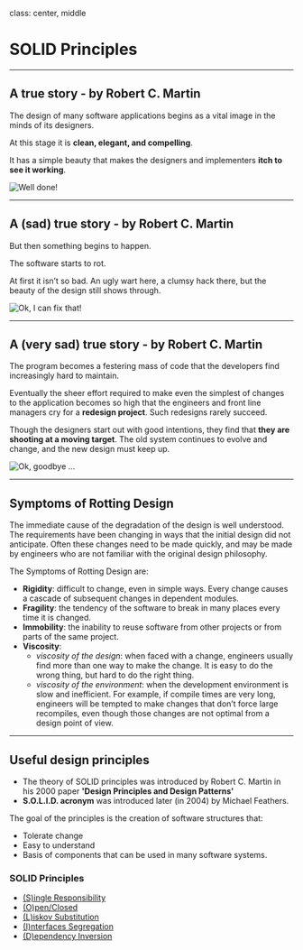 class: center, middle
# SOLID Principles

---

## A true story - by Robert C. Martin
The design of many software applications begins as a vital image in the minds of its designers.
 
At this stage it is **clean, elegant, and compelling**.

It has a simple beauty that makes the designers and implementers **itch to see it working**.

<div class="centered">
    <img src="https://media.giphy.com/media/Mp4hQy51LjY6A/source.gif" alt="Well done!" />
</div>

---
## A (sad) true story - by Robert C. Martin
But then something begins to happen.

The software starts to rot.

At first it isn’t so bad. An ugly wart here, a clumsy hack there, but the beauty of the design still shows through.

<div class="centered">
    <img src="https://media.giphy.com/media/R58jyn0kwwSpq/source.gif" alt="Ok, I can fix that!" />
</div>

---
## A (very sad) true story - by Robert C. Martin
The program becomes a festering mass of code that the developers find increasingly hard to maintain.

Eventually the sheer effort required to make even the simplest of changes to the application becomes so high that the 
engineers and front line managers cry for a **redesign project**. Such redesigns rarely succeed.
 
Though the designers start out with good intentions, they find that **they are shooting at a moving target**. 
The old system continues to evolve and change, and the new design must keep up.

<div class="centered">
    <img src="https://media.giphy.com/media/L2iazgzya38bK/source.gif" alt="Ok, goodbye ..." />
</div>
 
---
## Symptoms of Rotting Design
The immediate cause of the degradation of the design is well understood. 
The requirements have been changing in ways that the initial design did not anticipate. 
Often these changes need to be made quickly, and may be made by engineers who are not familiar with the original design 
philosophy.

The Symptoms of Rotting Design are:
* **Rigidity**: difficult to change, even in simple ways. Every change causes a cascade of subsequent changes in dependent modules.
* **Fragility**: the tendency of the software to break in many places every time it is changed.
* **Immobility**: the inability to reuse software from other projects or from parts of the same project.
* **Viscosity**: 
    - *viscosity of the design*: when faced with a change, engineers usually find more than one way to make the change. 
It is easy to do the wrong thing, but hard to do the right thing.
    - *viscosity of the environment*: when the development environment is slow and inefficient. For example, if compile 
times are very long, engineers will be tempted to make changes that don’t force large recompiles, even though those
changes are not optimal from a design point of view.

---
## Useful design principles
* The theory of SOLID principles was introduced by Robert C. Martin in his 2000 paper **'Design Principles and Design Patterns'** 
* **S.O.L.I.D. acronym** was introduced later (in 2004) by Michael Feathers.

The goal of the principles is the creation of software structures that:
* Tolerate change
* Easy to understand
* Basis of components that can be used in many software systems.

### SOLID Principles
- [(S)ingle Responsibility](src/main/java/com/github/geirolz/solid/srp/SingleResponsibility.md)
- [(O)pen/Closed](src/main/java/com/github/geirolz/solid/ocp/OpenClosed.md)
- [(L)iskov Substitution](src/main/java/com/github/geirolz/solid/lsp/LiskovSubstitution.md)
- [(I)nterfaces Segregation](src/main/java/com/github/geirolz/solid/isp/InterfaceSegregation.md)
- [(D)ependency Inversion](src/main/java/com/github/geirolz/solid/dip/DependencyInversion.md)
